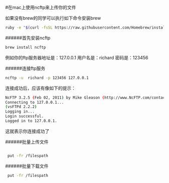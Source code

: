 
#在mac上使用ncftp来上传你的文件


如果没有brew的同学可以执行如下命令安装brew
```sh
ruby -e "$(curl -fsSL https://raw.githubusercontent.com/Homebrew/install/master/install)"
```

######首先安装ncftp
```sh
brew install ncftp
```


例如你的ftp服务器地址是：127.0.0.1  用户名是：richard  密码是：123456

######连接ftp服务
```sh
ncftp -u  richard -p 123456 127.0.0.1
```
连接成功后，应该有像如下的提示：

```sh
NcFTP 3.2.5 (Feb 02, 2011) by Mike Gleason (http://www.NcFTP.com/contact/).
Connecting to 127.0.0.1...
(vsFTPd 2.2.2)
Logging in...
Login successful.
Logged in to 127.0.0.1.
```

这就表示你连接成功了

######批量上传文件

```sh

 put -fr /filespath

 ```

######批量下载文件
```sh
 put -fr /filespath
```

